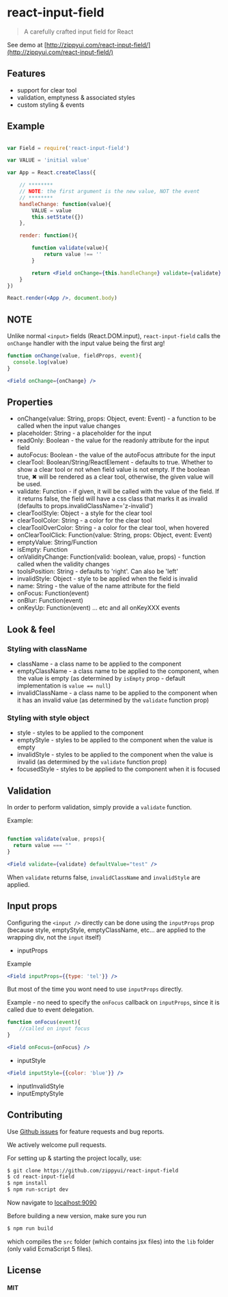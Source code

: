react-input-field
=================

> A carefully crafted input field for React

See demo at [http://zippyui.com/react-input-field/](http://zippyui.com/react-input-field/)

## Features

 * support for clear tool
 * validation, emptyness & associated styles
 * custom styling & events

## Example

```jsx

var Field = require('react-input-field')

var VALUE = 'initial value'

var App = React.createClass({

    // ********
    // NOTE: the first argument is the new value, NOT the event
    // ********
    handleChange: function(value){
        VALUE = value
        this.setState({})
    },

    render: function(){

        function validate(value){
            return value !== ''
        }

        return <Field onChange={this.handleChange} validate={validate} />
    }
})

React.render(<App />, document.body)
```

## NOTE

Unlike normal `<input>` fields (React.DOM.input), `react-input-field` calls the `onChange` handler with the input value being the first arg!

```jsx
function onChange(value, fieldProps, event){
  console.log(value)
}

<Field onChange={onChange} />
```

## Properties

 * onChange(value: String, props: Object, event: Event) - a function to be called when the input value changes
 * placeholder: String - a placeholder for the input
 * readOnly: Boolean - the value for the readonly attribute for the input field
 * autoFocus: Boolean - the value of the autoFocus attribute for the input
 * clearTool: Boolean/String/ReactElement - defaults to true. Whether to show a clear tool or not when field value is not empty. If the boolean true, ✖ will be rendered as a clear tool, otherwise, the given value will be used.
 * validate: Function - if given, it will be called with the value of the field. If it returns false, the field will have a css class that marks it as invalid (defaults to props.invalidClassName='z-invalid')
  * clearToolStyle: Object - a style for the clear tool
  * clearToolColor: String - a color for the clear tool
  * clearToolOverColor: String - a color for the clear tool, when hovered
  * onClearToolClick: Function(value: String, props: Object, event: Event)
  * emptyValue: String/Function
  * isEmpty: Function
  * onValidityChange: Function(valid: boolean, value, props) - function called when the validity changes
  * toolsPosition: String - defaults to 'right'. Can also be 'left'
  * invalidStyle: Object  - style to be applied when the field is invalid
  * name: String - the value of the name attribute for the field
  * onFocus: Function(event)
  * onBlur: Function(event)
  * onKeyUp: Function(event) ... etc and all onKeyXXX events

## Look & feel

### Styling with className

 * className - a class name to be applied to the component
 * emptyClassName - a class name to be applied to the component, when the value is empty (as determined by `isEmpty` prop - default implementation is `value == null`)
 * invalidClassName - a class name to be applied to the component when it has an invalid value (as determined by the `validate` function prop)

### Styling with style object

* style - styles to be applied to the component
* emptyStyle - styles to be applied to the component when the value is empty
* invalidStyle - styles to be applied to the component when the value is invalid (as determined by the `validate` function prop)
* focusedStyle - styles to be applied to the component when it is focused

## Validation

In order to perform validation, simply provide a `validate` function.

Example:

```jsx

function validate(value, props){
  return value === ""
}

<Field validate={validate} defaultValue="test" />
```

When `validate` returns false, `invalidClassName` and `invalidStyle` are applied.

## Input props

Configuring the `<input />` directly can be done using the `inputProps` prop (because style, emptyStyle, emptyClassName, etc... are applied to the wrapping div, not the `input` itself)

 * inputProps

Example

```jsx
<Field inputProps={{type: 'tel'}} />
```

But most of the time you wont need to use `inputProps` directly.

Example - no need to specify the `onFocus` callback on `inputProps`, since it is called due to event delegation.

```jsx
function onFocus(event){
    //called on input focus
}

<Field onFocus={onFocus} />
```
 * inputStyle

 ```jsx
 <Field inputStyle={{color: 'blue'}} />
 ```

 * inputInvalidStyle
 * inputEmptyStyle

## Contributing

Use [Github issues](https://github.com/zippyui/react-input-field/issues) for feature requests and bug reports.

We actively welcome pull requests.

For setting up & starting the project locally, use:

```sh
$ git clone https://github.com/zippyui/react-input-field
$ cd react-input-field
$ npm install
$ npm run-script dev
```

Now navigate to [localhost:9090](http://localhost:9090/)

Before building a new version, make sure you run

```sh
$ npm run build
```
which compiles the `src` folder (which contains jsx files) into the `lib` folder (only valid EcmaScript 5 files).

## License

#### MIT
